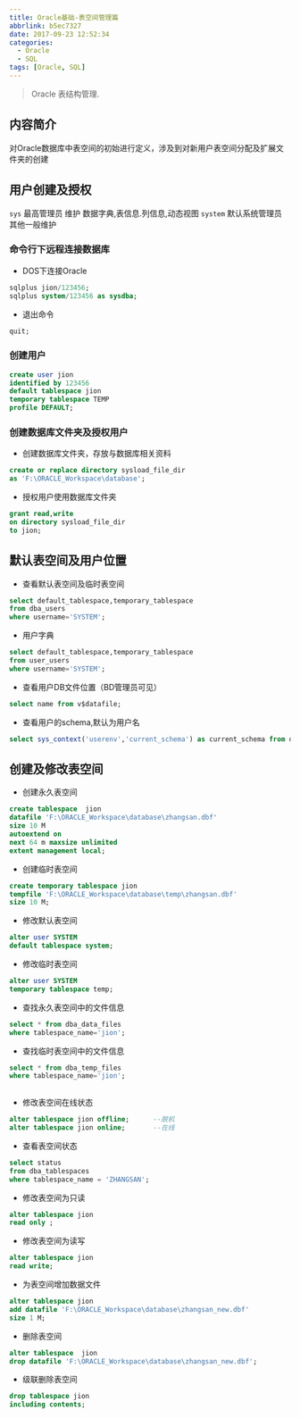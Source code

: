 ```yaml
---
title: Oracle基础-表空间管理篇
abbrlink: b5ec7327
date: 2017-09-23 12:52:34
categories:
  - Oracle
  - SQL
tags: [Oracle, SQL]
---
```


> Oracle 表结构管理.

<!--more-->



## 内容简介

对Oracle数据库中表空间的初始进行定义，涉及到对新用户表空间分配及扩展文件夹的创建

## 用户创建及授权

`sys` 			最高管理员		  维护 数据字典,表信息.列信息,动态视图
`system` 	  默认系统管理员  其他一般维护



### 命令行下远程连接数据库

- DOS下连接Oracle
``` sql
sqlplus jion/123456;                                                   -- 普通用户登录
sqlplus system/123456 as sysdba;                                            -- DB管理员登录
```

- 退出命令
``` sql
quit;                                                                       -- 退出命令
```
### 创建用户

``` sql
create user jion                                                       -- 用户名
identified by 123456                                                        -- 密码
default tablespace jion                                                -- 默认表空间名,默认表空间名称与用户名一致
temporary tablespace TEMP                                                   -- 临时表空间名,关闭后数据销毁
profile DEFAULT;                                                            -- 配置方式,默认配置
```
### 创建数据库文件夹及授权用户
- 创建数据库文件夹，存放与数据库相关资料
``` sql
create or replace directory sysload_file_dir                                -- 文件夹名称
as 'F:\ORACLE_Workspace\database';                                          -- 文件夹路径 
```

- 授权用户使用数据库文件夹
``` sql
grant read,write                                                            -- 授权:读,写权限
on directory sysload_file_dir                                               -- 被授权文件夹的名称
to jion;                                                               -- 授权用户
```

## 默认表空间及用户位置
- 查看默认表空间及临时表空间
``` sql
select default_tablespace,temporary_tablespace
from dba_users                                                              -- 管理员字典
where username='SYSTEM';                                                    -- STSTEM用户(大写)
```

- 用户字典
``` sql
select default_tablespace,temporary_tablespace                             
from user_users                                                             -- 用户字段
where username='SYSTEM';                                                    -- STSTEM用户(大写)
```

- 查看用户DB文件位置（BD管理员可见）
``` sql
select name from v$datafile;
```

- 查看用户的schema,默认为用户名
``` sql
select sys_context('userenv','current_schema') as current_schema from dual;
```
## 创建及修改表空间
- 创建永久表空间
``` sql
create tablespace  jion                                                -- 用户名(默认与表空间名一致)
datafile 'F:\ORACLE_Workspace\database\zhangsan.dbf'                        -- 存放路径
size 10 M                                                                   -- 文件大小
autoextend on                                                               -- 开启自动扩展储存空间
next 64 m maxsize unlimited                                                 -- 储存不够时,自动扩展64M,上不设限
extent management local;                                                    -- 本地管理员
```

- 创建临时表空间
``` sql
create temporary tablespace jion                                       -- 用户名(默认与表空间名一致)
tempfile 'F:\ORACLE_Workspace\database\temp\zhangsan.dbf'                   -- 存放路径
size 10 M;                                                                  -- 默认大小
```

- 修改默认表空间
``` sql
alter user SYSTEM
default tablespace system;
```

- 修改临时表空间
``` sql
alter user SYSTEM
temporary tablespace temp;
```

- 查找永久表空间中的文件信息
``` sql
select * from dba_data_files                                                -- 数据库文件描述表
where tablespace_name='jion';                                          -- 与表空间名称一致
```

- 查找临时表空间中的文件信息
``` sql
select * from dba_temp_files                                                -- 表空间名与用户名默认一致
where tablespace_name='jion';             
 
```

- 修改表空间在线状态

``` sql
alter tablespace jion offline;		--脱机                                         
alter tablespace jion online;		--在线
```

- 查看表空间状态
``` sql
select status                                                               -- 字段,表空间的状态
from dba_tablespaces                                                        -- 所有数据库中表空间的状态信息
where tablespace_name = 'ZHANGSAN';                                         -- 表空间的名字(默认与用户名一致)
```

- 修改表空间为只读
``` sql
alter tablespace jion                                                  -- 表空间的名字(默认与用户名一致)
read only ;                                                                 -- 只读
```

- 修改表空间为读写
``` sql
alter tablespace jion
read write;                                                                 -- 读写
```

- 为表空间增加数据文件
``` sql
alter tablespace jion      
add datafile 'F:\ORACLE_Workspace\database\zhangsan_new.dbf'
size 1 M;
```

- 删除表空间
``` sql
alter tablespace  jion
drop datafile 'F:\ORACLE_Workspace\database\zhangsan_new.dbf';
```

- 级联删除表空间
``` sql
drop tablespace jion
including contents;
```



